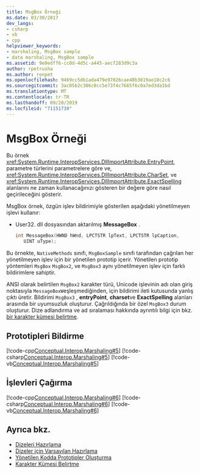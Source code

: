 ```yaml
---
title: MsgBox Örneği
ms.date: 03/30/2017
dev_langs:
- csharp
- vb
- cpp
helpviewer_keywords:
- marshaling, MsgBox sample
- data marshaling, MsgBox sample
ms.assetid: 9e0edff6-cc0d-4d5c-a445-aecf283d9c3a
author: rpetrusha
ms.author: ronpet
ms.openlocfilehash: 9469cc5db1ada479e97026cae40b3019ae10c2c6
ms.sourcegitcommit: 3ac05b2c386c8cc5e73f4c7665f6c0a7ed3da1bd
ms.translationtype: MT
ms.contentlocale: tr-TR
ms.lasthandoff: 09/20/2019
ms.locfileid: "71151730"
---
```

# <a name="msgbox-sample"></a>MsgBox Örneği
Bu örnek <xref:System.Runtime.InteropServices.DllImportAttribute.EntryPoint>, parametre türlerini parametrelere göre ve, <xref:System.Runtime.InteropServices.DllImportAttribute.CharSet>, ve <xref:System.Runtime.InteropServices.DllImportAttribute.ExactSpelling> alanlarını ne zaman kullanacağınızı gösteren bir değere göre nasıl geçirileceğini gösterir.  
  
 MsgBox örnek, özgün işlev bildirimiyle gösterilen aşağıdaki yönetilmeyen işlevi kullanır:  
  
- User32. dll dosyasından aktarılmış **MessageBox** .  
  
    ```cpp
    int MessageBox(HWND hWnd, LPCTSTR lpText, LPCTSTR lpCaption,   
       UINT uType);  
    ```  
  
 Bu örnekte, `NativeMethods` sınıfı, `MsgBoxSample` sınıfı tarafından çağrılan her yönetilmeyen işlev için bir yönetilen prototip içerir. Yönetilen prototip yöntemleri `MsgBox` `MsgBox2`, ve `MsgBox3` aynı yönetilmeyen işlev için farklı bildirimlere sahiptir.  
  
 ANSI olarak belirtilen `MsgBox2` karakter türü, Unicode işlevinin adı olan giriş noktasıyla `MessageBoxW`eşleşmediğinden, için bildirimi ileti kutusunda yanlış çıktı üretir. Bildirimi `MsgBox3` , **entryPoint**, **charset**ve **ExactSpelling** alanları arasında bir uyumsuzluk oluşturur. Çağrıldığında bir özel `MsgBox3` durum oluşturur. Dize adlandırma ve ad sıralaması hakkında ayrıntılı bilgi için bkz. [bir karakter kümesi belirtme](specifying-a-character-set.md).  
  
## <a name="declaring-prototypes"></a>Prototipleri Bildirme  
 [!code-cpp[Conceptual.Interop.Marshaling#5](../../../samples/snippets/cpp/VS_Snippets_CLR/conceptual.interop.marshaling/cpp/msgbox.cpp#5)]
 [!code-csharp[Conceptual.Interop.Marshaling#5](../../../samples/snippets/csharp/VS_Snippets_CLR/conceptual.interop.marshaling/cs/msgbox.cs#5)]
 [!code-vb[Conceptual.Interop.Marshaling#5](../../../samples/snippets/visualbasic/VS_Snippets_CLR/conceptual.interop.marshaling/vb/msgbox.vb#5)]  
  
## <a name="calling-functions"></a>İşlevleri Çağırma  
 [!code-cpp[Conceptual.Interop.Marshaling#6](../../../samples/snippets/cpp/VS_Snippets_CLR/conceptual.interop.marshaling/cpp/msgbox.cpp#6)]
 [!code-csharp[Conceptual.Interop.Marshaling#6](../../../samples/snippets/csharp/VS_Snippets_CLR/conceptual.interop.marshaling/cs/msgbox.cs#6)]
 [!code-vb[Conceptual.Interop.Marshaling#6](../../../samples/snippets/visualbasic/VS_Snippets_CLR/conceptual.interop.marshaling/vb/msgbox.vb#6)]  
  
## <a name="see-also"></a>Ayrıca bkz.

- [Dizeleri Hazırlama](marshaling-strings.md)
- [Dizeler için Varsayılan Hazırlama](default-marshaling-for-strings.md)
- [Yönetilen Kodda Prototipler Oluşturma](creating-prototypes-in-managed-code.md)
- [Karakter Kümesi Belirtme](specifying-a-character-set.md)
